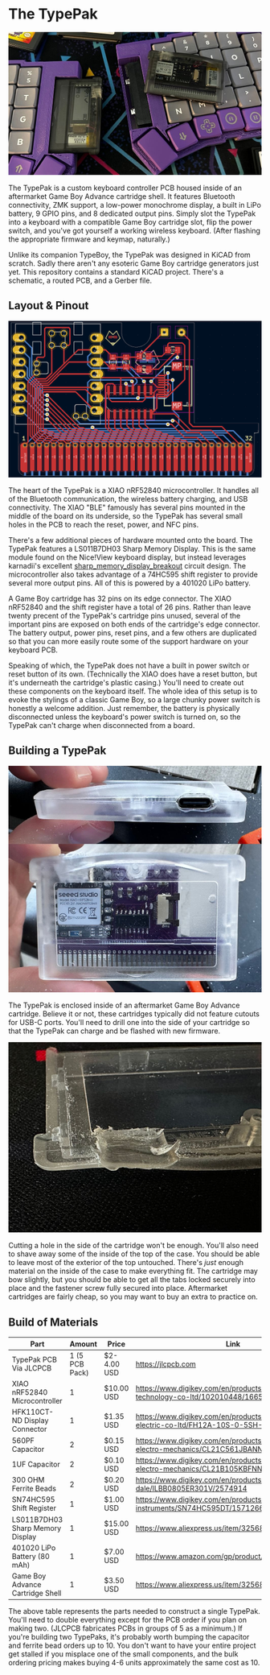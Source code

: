 # The TypePak

![The TypePak microcontroller cartridge.](../images/TypePak-Hero.jpg)

The TypePak is a custom keyboard controller PCB housed inside of an aftermarket Game Boy Advance cartridge shell. It features Bluetooth connectivity, ZMK support, a low-power monochrome display, a built in LiPo battery, 9 GPIO pins, and 8 dedicated output pins. Simply slot the TypePak into a keyboard with a compatible Game Boy cartridge slot, flip the power switch, and you've got yourself a working wireless keyboard. (After flashing the appropriate firmware and keymap, naturally.)

Unlike its companion TypeBoy, the TypePak was designed in KiCAD from scratch. Sadly there aren't any esoteric Game Boy cartridge generators just yet. This repository contains a standard KiCAD project. There's a schematic, a routed PCB, and a Gerber file.

## Layout & Pinout

![The TypePak PCB layout.](../images/TypePak-Diagram.png)

The heart of the TypePak is a XIAO nRF52840 microcontroller. It handles all of the Bluetooth communication, the wireless battery charging, and USB connectivity. The XIAO "BLE" famously has several pins mounted in the middle of the board on its underside, so the TypePak has several small holes in the PCB to reach the reset, power, and NFC pins.

There's a few additional pieces of hardware mounted onto the board. The TypePak features a LS011B7DH03 Sharp Memory Display. This is the same module found on the Nice!View keyboard display, but instead leverages karnadii's excellent [sharp_memory_display_breakout](https://github.com/karnadii/sharp_memory_display_breakout) circuit design. The microcontroller also takes advantage of a 74HC595 shift register to provide several more output pins. All of this is powered by a 401020 LiPo battery.

A Game Boy cartridge has 32 pins on its edge connector. The XIAO nRF52840 and the shift register have a total of 26 pins. Rather than leave twenty precent of the TypePak's cartridge pins unused, several of the important pins are exposed on both ends of the cartridge's edge connector. The battery output, power pins, reset pins, and a few others are duplicated so that you can more easily route some of the support hardware on your keyboard PCB.

Speaking of which, the TypePak does not have a built in power switch or reset button of its own. (Technically the XIAO does have a reset button, but it's underneath the cartridge's plastic casing.) You'll need to create out these components on the keyboard itself. The whole idea of this setup is to evoke the stylings of a classic Game Boy, so a large chunky power switch is honestly a welcome addition. Just remember, the battery is physically disconnected unless the keyboard's power switch is turned on, so the TypePak can't charge when disconnected from a board.

## Building a TypePak

![The TypePak inside of a plastic cartridge case.](../images/TypePak-Drilling.jpg)

The TypePak is enclosed inside of an aftermarket Game Boy Advance cartridge. Believe it or not, these cartridges typically did not feature cutouts for USB-C ports. You'll need to drill one into the side of your cartridge so that the TypePak can charge and be flashed with new firmware.

![The top half of the TypePak's case with several millimeters of plastic shaved away.](../images/TypePak-Top.jpg)

Cutting a hole in the side of the cartridge won't be enough. You'll also need to shave away some of the inside of the top of the case. You should be able to leave most of the exterior of the top untouched. There's *just* enough material on the inside of the case to make everything fit. The cartridge may bow slightly, but you should be able to get all the tabs locked securely into place and the fastener screw fully secured into place. Aftermarket cartridges are fairly cheap, so you may want to buy an extra to practice on.

## Build of Materials

| Part                             | Amount         | Price       | Link |
| -------------------------------- | -------------- | --------------------- | ---- |
| TypePak PCB Via JLCPCB           | 1 (5 PCB Pack) | $2-4.00 USD | https://jlcpcb.com |
| XIAO nRF52840 Microcontroller    | 1              | $10.00 USD  | https://www.digikey.com/en/products/detail/seeed-technology-co-ltd/102010448/16652893 |
| HFK110CT-ND Display Connector    | 1              | $1.35 USD   | https://www.digikey.com/en/products/detail/hirose-electric-co-ltd/FH12A-10S-0-5SH-55/1110331 |
| 560PF Capacitor                  | 2              | $0.15 USD   | https://www.digikey.com/en/products/detail/samsung-electro-mechanics/CL21C561JBANNNC/3887492 |
| 1UF Capacitor                    | 2              | $0.10 USD   | https://www.digikey.com/en/products/detail/samsung-electro-mechanics/CL21B105KBFNNNG/3894467 |
| 300 OHM Ferrite Beads            | 2              | $0.20 USD   | https://www.digikey.com/en/products/detail/vishay-dale/ILBB0805ER301V/2574914 |
| SN74HC595 Shift Register         | 1              | $1.00 USD   | https://www.digikey.com/en/products/detail/texas-instruments/SN74HC595DT/1571266 |
| LS011B7DH03 Sharp Memory Display | 1              | $15.00 USD  | https://www.aliexpress.us/item/3256801622787441.html |
| 401020 LiPo Battery (80 mAh)     | 1              | $7.00 USD   | https://www.amazon.com/gp/product/B09FLX9VZD/ |
| Game Boy Advance Cartridge Shell | 1              | $3.50 USD   | https://www.aliexpress.us/item/3256803793023444.html |

The above table represents the parts needed to construct a single TypePak. You'll need to double everything except for the PCB order if you plan on making two. (JLCPCB fabricates PCBs in groups of 5 as a minimum.) If you're building two TypePaks, it's probably worth bumping the capacitor and ferrite bead orders up to 10. You don't want to have your entire project get stalled if you misplace one of the small components, and the bulk ordering pricing makes buying 4-6 units approximately the same cost as 10.